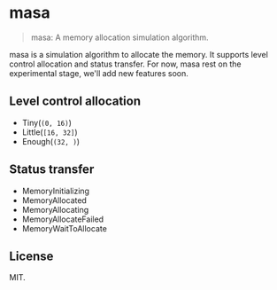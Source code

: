 # masa

> masa: A memory allocation simulation algorithm.

masa is a simulation algorithm to allocate the memory. It supports level control allocation and status transfer. For now, masa rest on the experimental stage, we'll add new features soon.


## Level control allocation

- Tiny(`(0, 16)`)
- Little(`[16, 32]`)
- Enough(`(32, )`)


## Status transfer

- MemoryInitializing
- MemoryAllocated
- MemoryAllocating
- MemoryAllocateFailed
- MemoryWaitToAllocate


## License 

MIT.
